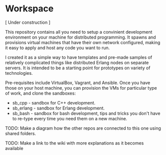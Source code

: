 
# Workspace


\[ Under construction \]


This repository contains all you need to setup a convinient development
environment on your machine for distributed programming.
It spawns and provisions virtual machines that have their own network
configured, making it easy to apply and host any code you want to run.

I created it as a simple way to have templates and pre-made samples
of relatively complicated things like distributed Erlang nodes on separate
servers.
It is intended to be a starting point for prototypes on variety of
technologies.

Pre-requisites include VirtualBox, Vagrant, and Ansible.
Once you have those on your host machine, you can provision the VMs for
particular type of work, and clone the sandboxes:

* sb_cpp - sandbox for C++ development.
* sb_erlang - sandbox for Erlang development.
* sb_bash - sandbox for bash development, tips and tricks you don't have
to re-type every time you need them on a new machine.


TODO: Make a diagram how the other repos are connected to this one using
shared folders.

TODO: Make a link to the wiki with more explanations as it becomes available






